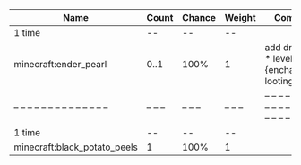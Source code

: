 | Name                         | Count | Chance | Weight | Comment                                       |
| ---------------------------- | ----- | ------ | ------ | --------------------------------------------- |
| 1 time                       |    -- |     -- |     -- |                                               |
| minecraft:ender_pearl        |  0..1 |   100% |      1 | add drop: 0..1 * level {enchantment: looting} |
| – – – – – – – – – – – – – –  | – – – | – – –  | – – –  | – – – – – – – – – – – – – – – – – – – – – – – |
| 1 time                       |    -- |     -- |     -- |                                               |
| minecraft:black_potato_peels |     1 |   100% |      1 |                                               |

